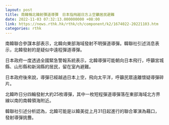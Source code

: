 ```yaml
---
layout: post
title: 南韓稱北韓射彈道導彈　日本指飛越日方上空籲居民避難
date: 2022-11-03 07:32:13.000000000 +08:00
link: https://news.rthk.hk/rthk/ch/component/k2/1674022-20221103.htm
categories: rthk
---
```


南韓聯合參謀本部表示，北韓向東部海域發射不明彈道導彈。韓聯社引述消息表示，北韓發射的是疑似中遠程彈道導彈。

日本政府一度透過全國緊急警報系統表示，北韓導彈可能朝向日本飛行，呼籲宮城縣、山形縣和新潟縣的居民，留在室內避難。

日本政府後來說，導彈已經越過日本上空，飛向太平洋，呼籲民眾遠離懷疑導彈碎片。

北韓昨日分四輪發射大約25枚導彈，其中一枚短程彈道導彈落在東部海域北方界線以南的南韓領海附近。

韓聯社引述分析認為，北韓可能是以韓美從上月31日起進行的聯合軍演為藉口，發射導彈挑釁。
